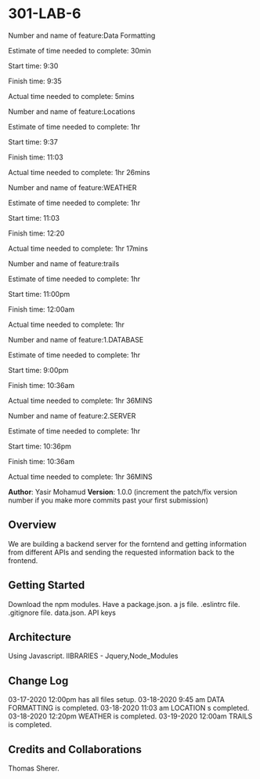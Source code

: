 # 301-LAB-6


Number and name of feature:Data Formatting

Estimate of time needed to complete: 30min

Start time: 9:30

Finish time: 9:35

Actual time needed to complete: 5mins


Number and name of feature:Locations

Estimate of time needed to complete: 1hr

Start time: 9:37

Finish time: 11:03

Actual time needed to complete: 1hr 26mins


Number and name of feature:WEATHER

Estimate of time needed to complete: 1hr

Start time: 11:03

Finish time: 12:20

Actual time needed to complete: 1hr 17mins

Number and name of feature:trails

Estimate of time needed to complete: 1hr

Start time: 11:00pm

Finish time: 12:00am

Actual time needed to complete: 1hr

Number and name of feature:1.DATABASE

Estimate of time needed to complete: 1hr

Start time: 9:00pm

Finish time: 10:36am

Actual time needed to complete: 1hr 36MINS


Number and name of feature:2.SERVER

Estimate of time needed to complete: 1hr

Start time: 10:36pm

Finish time: 10:36am

Actual time needed to complete: 1hr 36MINS




**Author**: Yasir Mohamud
**Version**: 1.0.0 (increment the patch/fix version number if you make more commits past your first submission)

## Overview
<!-- Provide a high level overview of what this application is and why you are building it, beyond the fact that it's an assignment for this class. (i.e. What's your problem domain?) -->
We are building  a backend server for the forntend and getting information from different APIs and sending the requested information back to the frontend.

## Getting Started
<!-- What are the steps that a user must take in order to build this app on their own machine and get it running? -->
Download the npm modules.
Have a package.json.
a js file.
.eslintrc file.
.gitignore file.
data.json.
API keys

## Architecture
<!-- Provide a detailed description of the application design. What technologies (languages, libraries, etc) you're using, and any other relevant design information. -->
Using Javascript.
lIBRARIES - Jquery,Node_Modules


## Change Log
 <!-- Use this area to document the iterative changes made to your application as each feature is successfully implemented. Use time stamps. Here's an examples: -->

03-17-2020 12:00pm has all files setup.
03-18-2020 9:45 am DATA FORMATTING is completed.
03-18-2020 11:03 am LOCATION  s completed.
03-18-2020 12:20pm WEATHER is completed.
03-19-2020 12:00am TRAILS is completed.


## Credits and Collaborations
<!-- Give credit (and a link) to other people or resources that helped you build this application. -->

Thomas Sherer.